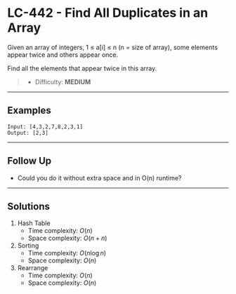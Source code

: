 # LC-442 - Find All Duplicates in an Array

Given an array of integers, 1 ≤ a[i] ≤ n (n = size of array), some elements appear twice and others appear once.

Find all the elements that appear twice in this array.

> * Difficulty: **MEDIUM**

---
## Examples

```
Input: [4,3,2,7,8,2,3,1]
Output: [2,3]
```

---
## Follow Up

* Could you do it without extra space and in O(n) runtime?

---
## Solutions

1. Hash Table
    * Time complexity: $O(n)$
    * Space complexity: $O(n + n)$
2. Sorting
    * Time complexity: $O(n\log{n})$
    * Space complexity: $O(n)$
3. Rearrange
    * Time complexity: $O(n)$
    * Space complexity: $O(n)$